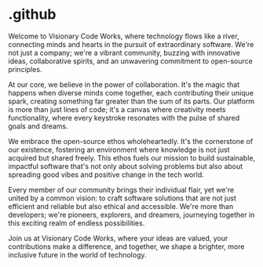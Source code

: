# .github

Welcome to Visionary Code Works, where technology flows like a river, connecting minds and hearts in the pursuit of extraordinary software. We're not just a company; we're a vibrant community, buzzing with innovative ideas, collaborative spirits, and an unwavering commitment to open-source principles.

At our core, we believe in the power of collaboration. It's the magic that happens when diverse minds come together, each contributing their unique spark, creating something far greater than the sum of its parts. Our platform is more than just lines of code; it's a canvas where creativity meets functionality, where every keystroke resonates with the pulse of shared goals and dreams.

We embrace the open-source ethos wholeheartedly. It's the cornerstone of our existence, fostering an environment where knowledge is not just acquired but shared freely. This ethos fuels our mission to build sustainable, impactful software that's not only about solving problems but also about spreading good vibes and positive change in the tech world.

Every member of our community brings their individual flair, yet we're united by a common vision: to craft software solutions that are not just efficient and reliable but also ethical and accessible. We're more than developers; we're pioneers, explorers, and dreamers, journeying together in this exciting realm of endless possibilities.

Join us at Visionary Code Works, where your ideas are valued, your contributions make a difference, and together, we shape a brighter, more inclusive future in the world of technology.
